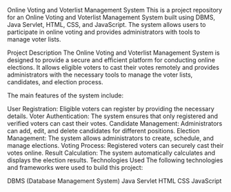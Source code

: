 Online Voting and Voterlist Management System
This is a project repository for an Online Voting and Voterlist Management System built using DBMS, Java Servlet, HTML, CSS, and JavaScript. The system allows users to participate in online voting and provides administrators with tools to manage voter lists.


Project Description
The Online Voting and Voterlist Management System is designed to provide a secure and efficient platform for conducting online elections. It allows eligible voters to cast their votes remotely and provides administrators with the necessary tools to manage the voter lists, candidates, and election process.

The main features of the system include:

User Registration: Eligible voters can register by providing the necessary details.
Voter Authentication: The system ensures that only registered and verified voters can cast their votes.
Candidate Management: Administrators can add, edit, and delete candidates for different positions.
Election Management: The system allows administrators to create, schedule, and manage elections.
Voting Process: Registered voters can securely cast their votes online.
Result Calculation: The system automatically calculates and displays the election results.
Technologies Used
The following technologies and frameworks were used to build this project:

DBMS (Database Management System)
Java Servlet
HTML
CSS
JavaScript

